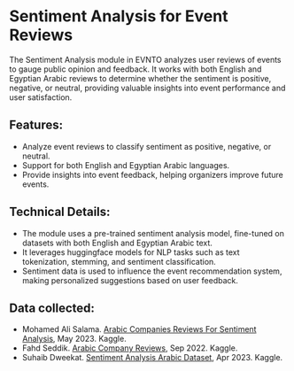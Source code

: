 # Sentiment Analysis for Event Reviews
The Sentiment Analysis module in EVNTO analyzes user reviews of events to gauge public opinion and feedback. It works with both English and Egyptian Arabic reviews to determine whether the sentiment is positive, negative, or neutral, providing valuable insights into event performance and user satisfaction.

## Features:
* Analyze event reviews to classify sentiment as positive, negative, or neutral.
* Support for both English and Egyptian Arabic languages.
* Provide insights into event feedback, helping organizers improve future events.

## Technical Details:
* The module uses a pre-trained sentiment analysis model, fine-tuned on datasets with both English and Egyptian Arabic text.
* It leverages huggingface models for NLP tasks such as text tokenization, stemming, and sentiment classification.
* Sentiment data is used to influence the event recommendation system, making personalized suggestions based on user feedback.


## Data collected:
* Mohamed Ali Salama. [Arabic Companies Reviews For Sentiment Analysis](https://www.kaggle.com/datasets/mohamedalisalama/arabic-companies-reviews-for-sentiment-analysis), May 2023. Kaggle.
* Fahd Seddik. [Arabic Company Reviews](https://www.kaggle.com/datasets/fahdseddik/arabic-company-reviews), Sep 2022. Kaggle.
* Suhaib Dweekat. [Sentiment Analysis Arabic Dataset](https://www.kaggle.com/datasets/suhaibdweekat/sentiment-analysis-arabic-dataset-156-thousand), Apr 2023. Kaggle.
